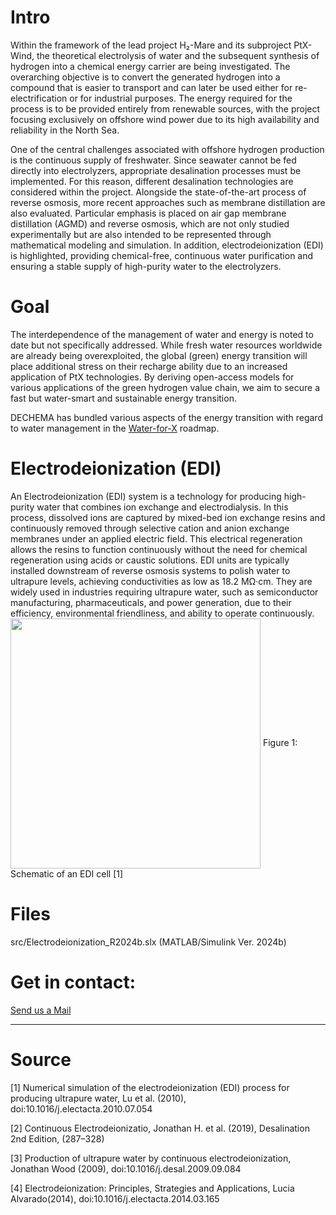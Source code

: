 # Intro
Within the framework of the lead project H₂-Mare and its subproject PtX-Wind, the theoretical electrolysis of water and the subsequent synthesis of hydrogen into a chemical energy carrier are being investigated. The overarching objective is to convert the generated hydrogen into a compound that is easier to transport and can later be used either for re-electrification or for industrial purposes. The energy required for the process is to be provided entirely from renewable sources, with the project focusing exclusively on offshore wind power due to its high availability and reliability in the North Sea.

One of the central challenges associated with offshore hydrogen production is the continuous supply of freshwater. Since seawater cannot be fed directly into electrolyzers, appropriate desalination processes must be implemented. For this reason, different desalination technologies are considered within the project. Alongside the state-of-the-art process of reverse osmosis, more recent approaches such as membrane distillation are also evaluated. Particular emphasis is placed on air gap membrane distillation (AGMD) and reverse osmosis, which are not only studied experimentally but are also intended to be represented through mathematical modeling and simulation. In addition, electrodeionization (EDI) is highlighted, providing chemical-free, continuous water purification and ensuring a stable supply of high-purity water to the electrolyzers.


# Goal
The interdependence of the management of water and energy is noted to date but not specifically addressed. While fresh water resources worldwide are already being overexploited, the global (green) energy transition will place additional stress on their recharge ability due to an increased application of PtX technologies. By deriving open-access models for various applications of the green hydrogen value chain, we aim to secure a fast but water-smart and sustainable energy transition.

DECHEMA has bundled various aspects of the energy transition with regard to water management in the [Water-for-X](https://dechema.de/Water_for_X.html) roadmap.

# Electrodeionization (EDI)
An Electrodeionization (EDI) system is a technology for producing high-purity water that combines ion exchange and electrodialysis. In this process, dissolved ions are captured by mixed-bed ion exchange resins and continuously removed through selective cation and anion exchange membranes under an applied electric field. This electrical regeneration allows the resins to function continuously without the need for chemical regeneration using acids or caustic solutions. EDI units are typically installed downstream of reverse osmosis systems to polish water to ultrapure levels, achieving conductivities as low as 18.2 MΩ·cm. They are widely used in industries requiring ultrapure water, such as semiconductor manufacturing, pharmaceuticals, and power generation, due to their efficiency, environmental friendliness, and ability to operate continuously.
<img align="center" height="400" src=images/EDI.png>
Figure 1: Schematic of an EDI cell [1]

# Files
src/Electrodeionization_R2024b.slx (MATLAB/Simulink Ver. 2024b)

# Get in contact:
<a href="mailto:&#119;&#097;&#116;&#101;&#114;&#064;&#100;&#101;&#099;&#104;&#101;&#109;&#097;&#046;&#100;&#101;">Send us a Mail</a>

---

# Source

[1] Numerical simulation of the electrodeionization (EDI) process for producing ultrapure water, Lu et al. (2010), doi:10.1016/j.electacta.2010.07.054

[2] Continuous Electrodeionizatio, Jonathan H. et al. (2019), Desalination 2nd Edition, (287–328) 

[3] Production of ultrapure water by continuous electrodeionization, Jonathan Wood (2009), doi:10.1016/j.desal.2009.09.084

[4] Electrodeionization: Principles, Strategies and Applications, Lucia Alvarado(2014), doi:10.1016/j.electacta.2014.03.165